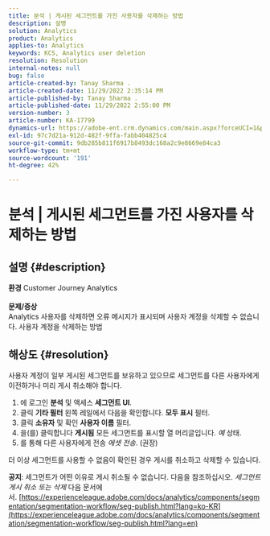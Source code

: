 ```yaml
---
title: 분석 | 게시된 세그먼트를 가진 사용자를 삭제하는 방법
description: 설명
solution: Analytics
product: Analytics
applies-to: Analytics
keywords: KCS, Analytics user deletion
resolution: Resolution
internal-notes: null
bug: false
article-created-by: Tanay Sharma .
article-created-date: 11/29/2022 2:35:14 PM
article-published-by: Tanay Sharma .
article-published-date: 11/29/2022 2:55:00 PM
version-number: 3
article-number: KA-17799
dynamics-url: https://adobe-ent.crm.dynamics.com/main.aspx?forceUCI=1&pagetype=entityrecord&etn=knowledgearticle&id=1db12f03-f36f-ed11-9562-6045bd006239
exl-id: 97c7d21a-912d-482f-9ffa-fabb404825c4
source-git-commit: 9db285b811f6917b8493dc168a2c9e8669e84ca3
workflow-type: tm+mt
source-wordcount: '191'
ht-degree: 42%

---
```


# 분석 | 게시된 세그먼트를 가진 사용자를 삭제하는 방법

## 설명 {#description}

<b>환경</b>
Customer Journey Analytics
<br> <br><b>문제/증상</b><br>Analytics 사용자를 삭제하면 오류 메시지가 표시되며 사용자 계정을 삭제할 수 없습니다. 사용자 계정을 삭제하는 방법<br>

## 해상도 {#resolution}




사용자 계정이 일부 게시된 세그먼트를 보유하고 있으므로 세그먼트를 다른 사용자에게 이전하거나 미리 게시 취소해야 합니다.

1. 에 로그인 <b>분석</b> 및 액세스 <b>세그먼트 UI</b>.
2. 클릭 <b>기타 필터</b> 왼쪽 레일에서 다음을 확인합니다. <b>모두 표시</b> 필터.
3. 클릭 <b>소유자</b> 및 확인 <b>사용자 이름</b> 필터.
4. 을(를) 클릭합니다 <b>게시됨</b> 모든 세그먼트를 표시할 열 머리글입니다. *예* 상태.
5. 를 통해 다른 사용자에게 전송 *에셋 전송*. (권장)


더 이상 세그먼트를 사용할 수 없음이 확인된 경우 게시를 취소하고 삭제할 수 있습니다.



<b>공지</b>: 세그먼트가 어떤 이유로 게시 취소될 수 없습니다. 다음을 참조하십시오. *세그먼트 게시 취소 또는 삭제* 다음 문서에서. [https://experienceleague.adobe.com/docs/analytics/components/segmentation/segmentation-workflow/seg-publish.html?lang=ko-KR](https://experienceleague.adobe.com/docs/analytics/components/segmentation/segmentation-workflow/seg-publish.html?lang=en)
